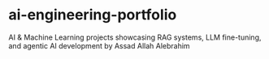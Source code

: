 # ai-engineering-portfolio
AI &amp; Machine Learning projects showcasing RAG systems, LLM fine-tuning, and agentic AI development by Assad Allah Alebrahim
